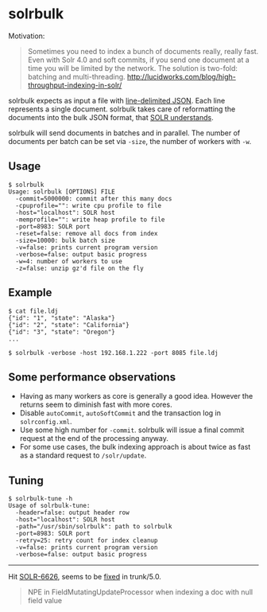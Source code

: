 solrbulk
========

Motivation:

> Sometimes you need to index a bunch of documents really, really fast.
  Even with Solr 4.0 and soft commits, if you send one document at a time
  you will be limited by the network. The solution is two-fold: batching
  and multi-threading. http://lucidworks.com/blog/high-throughput-indexing-in-solr/

solrbulk expects as input a file with [line-delimited JSON](http://en.wikipedia.org/wiki/Line_Delimited_JSON). Each line represents a single document. solrbulk takes care of reformatting the documents into the bulk JSON format, that [SOLR understands](https://wiki.apache.org/solr/UpdateJSON).

solrbulk will send documents in batches and in parallel. The number of documents per batch can be set via `-size`, the number of workers with `-w`.

Usage
-----

    $ solrbulk
    Usage: solrbulk [OPTIONS] FILE
      -commit=5000000: commit after this many docs
      -cpuprofile="": write cpu profile to file
      -host="localhost": SOLR host
      -memprofile="": write heap profile to file
      -port=8983: SOLR port
      -reset=false: remove all docs from index
      -size=10000: bulk batch size
      -v=false: prints current program version
      -verbose=false: output basic progress
      -w=4: number of workers to use
      -z=false: unzip gz'd file on the fly

Example
-------

    $ cat file.ldj
    {"id": "1", "state": "Alaska"}
    {"id": "2", "state": "California"}
    {"id": "3", "state": "Oregon"}
    ...

    $ solrbulk -verbose -host 192.168.1.222 -port 8085 file.ldj

Some performance observations
-----------------------------

* Having as many workers as core is generally a good idea. However the returns seem to diminish fast with more cores.
* Disable `autoCommit`, `autoSoftCommit` and the transaction log in `solrconfig.xml`.
* Use some high number for `-commit`. solrbulk will issue a final commit request at the end of the processing anyway.
* For some use cases, the bulk indexing approach is about twice as fast as a standard request to `/solr/update`.

Tuning
------

    $ solrbulk-tune -h
    Usage of solrbulk-tune:
      -header=false: output header row
      -host="localhost": SOLR host
      -path="/usr/sbin/solrbulk": path to solrbulk
      -port=8983: SOLR port
      -retry=25: retry count for index cleanup
      -v=false: prints current program version
      -verbose=false: output basic progress

----

Hit [SOLR-6626](https://issues.apache.org/jira/browse/SOLR-6626),
seems to be [fixed](https://svn.apache.org/viewvc?view=revision&revision=1646389) in trunk/5.0.

> NPE in FieldMutatingUpdateProcessor when indexing a doc with null field value
